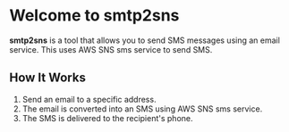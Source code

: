 # Welcome to smtp2sns

**smtp2sns** is a tool that allows you to send SMS messages using an email service. This uses AWS SNS sms service to send SMS.

## How It Works
1. Send an email to a specific address.
2. The email is converted into an SMS using AWS SNS sms service.
3. The SMS is delivered to the recipient's phone.
